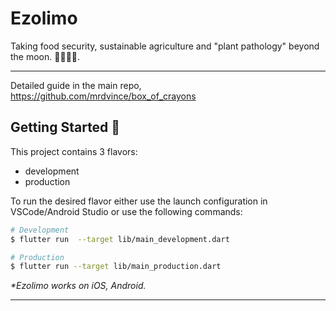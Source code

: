 # Ezolimo

Taking food security, sustainable agriculture and "plant pathology" beyond the moon. 🚀🚀🚀🚀.

---

Detailed guide in the main repo, https://github.com/mrdvince/box_of_crayons

## Getting Started 🚀

This project contains 3 flavors:

- development
- production

To run the desired flavor either use the launch configuration in VSCode/Android Studio or use the following commands:

```sh
# Development
$ flutter run  --target lib/main_development.dart

# Production
$ flutter run --target lib/main_production.dart
```

_\*Ezolimo works on iOS, Android._

---
